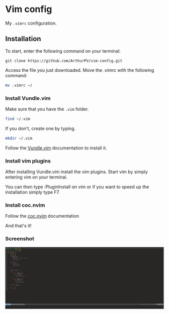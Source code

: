 # Vim config

My ```.vimrc``` configuration.

## Installation 

To start, enter the following command on your terminal:

```
git clone https://github.com/ArthurPV/vim-config.git
```

Access the file you just downloaded.
Move the .vimrc with the following command:

```bash
mv .vimrc ~/
```
### Install Vundle.vim

Make sure that you have the ```.vim``` folder.
```bash
find ~/.vim
```


If you don't, create one by typing.
```bash
mkdir ~/.vim
```

Follow the [Vundle.vim](https://github.com/VundleVim/Vundle.vim) documentation to install it.

### Install vim plugins

After installing Vundle.vim install the vim plugins. Start vim by simply entering vim on your terminal.

You can then type :PluginInstall on vim or if you want to speed up the installation simply type F7.

### Install coc.nvim

Follow the [coc.nvim](https://github.com/neoclide/coc.nvim) documentation

And that's it!

### Screenshot

![screenshot vim](/Screenshot_2020-07-05_15-44-45.png)
